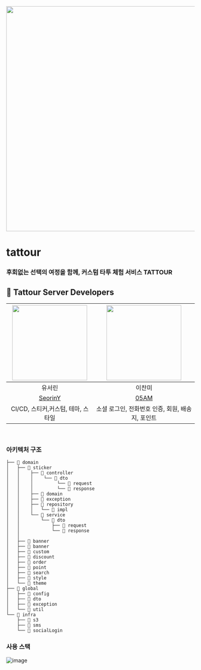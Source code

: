 <img src="https://github.com/TEAM-TATTOUR/tattour-server/assets/81281190/5753b247-7ec9-4929-b318-432785a19c88, " height="600">

# tattour

### 후회없는 선택의 여정을 함께, 커스텀 타투 체험 서비스 TATTOUR

##  🫶 Tattour Server Developers

<img src="" width="200"> | <img src="" width="200"> |
:---------:|:----------:|
유서린 | 이찬미 |
[SeorinY](https://github.com/SeorinY) | [05AM](https://github.com/05AM) |
CI/CD, 스티커,커스텀, 테마, 스타일| 소셜 로그인, 전화번호 인증, 회원, 배송지, 포인트 |
<br>

### 아키텍처 구조

```
├── 📂 domain
│   ├── 📂 sticker
│   │    ├── 📂 controller
│   │    │    └── 📂 dto
│   │    │         └── 📂 request
│   │    │         └── 📂 response
│   │    ├── 📂 domain
│   │    ├── 📂 exception
│   │    ├── 📂 repository
│   │    │   └── 📂 impl
│   │    └── 📂 service
│   │        └── 📂 dto
│   │            ├── 📂 request
│   │            └── 📂 response
│   │
│   ├── 📂 banner
│   ├── 📂 banner
│   ├── 📂 custom
│   ├── 📂 discount
│   ├── 📂 order
│   ├── 📂 point
│   ├── 📂 search
│   ├── 📂 style
│   └── 📂 theme
├── 📂 global
│   ├── 📂 config
│   ├── 📂 dto
│   ├── 📂 exception
│   └── 📂 util
└── 📂 infra
    ├── 📂 s3
    ├── 📂 sms
    └── 📂 socialLogin
```

### 사용 스택
![image](https://github.com/TEAM-TATTOUR/tattour-server/assets/81281190/394556c9-c660-43e3-8645-a0ee0a122157)